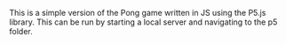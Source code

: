 This is a simple version of the Pong game written in JS using the P5.js library.
This can be run by starting a local server and navigating to the p5 folder.
